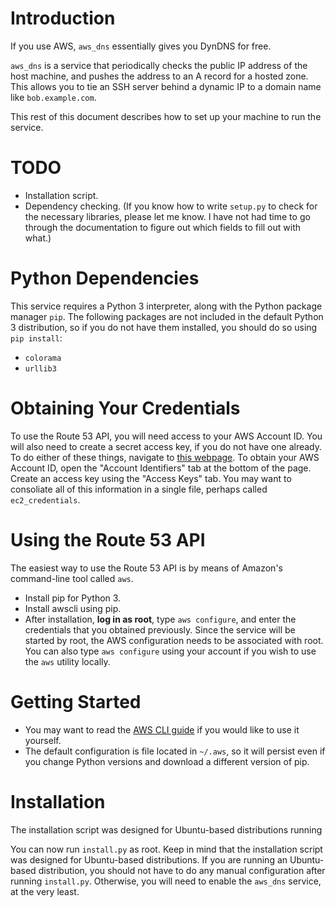 <!--
  ** File Name:	README.md
  ** Author:	Aditya Ramesh
  ** Date:	01/09/2014
  ** Contact:	_@adityaramesh.com
-->

# Introduction

If you use AWS, `aws_dns` essentially gives you DynDNS for free.

`aws_dns` is a service that periodically checks the public IP address of the
host machine, and pushes the address to an A record for a hosted zone. This
allows you to tie an SSH server behind a dynamic IP to a domain name like
`bob.example.com`.

This rest of this document describes how to set up your machine to run the
service.

# TODO

  - Installation script.
  - Dependency checking. (If you know how to write `setup.py` to check for the
  necessary libraries, please let me know. I have not had time to go through the
  documentation to figure out which fields to fill out with what.)

# Python Dependencies

This service requires a Python 3 interpreter, along with the Python package
manager `pip`. The following packages are not included in the default Python 3
distribution, so if you do not have them installed, you should do so using `pip
install`:

  - `colorama`
  - `urllib3`

# Obtaining Your Credentials

To use the Route 53 API, you will need access to your AWS Account ID. You will
also need to create a secret access key, if you do not have one already. To do
either of these things, navigate to [this webpage][security_credentials]. To
obtain your AWS Account ID, open the "Account Identifiers" tab at the bottom of
the page. Create an access key using the "Access Keys" tab. You may want to
consoliate all of this information in a single file, perhaps called
`ec2_credentials`.

# Using the Route 53 API

The easiest way to use the Route 53 API is by means of Amazon's command-line
tool called `aws`.

- Install pip for Python 3.
- Install awscli using pip.
- After installation, **log in as root**, type `aws configure`, and enter the
  credentials that you obtained previously. Since the service will be started by
  root, the AWS configuration needs to be associated with root. You can also
  type `aws configure` using your account if you wish to use the `aws` utility
  locally.

# Getting Started

- You may want to read the [AWS CLI guide][aws_cli] if you would like to use it
  yourself.
- The default configuration is file located in `~/.aws`, so it will persist even
if you change Python versions and download a different version of pip.

# Installation

The installation script was designed for Ubuntu-based distributions running 

You can now run `install.py` as root. Keep in mind that the installation script
was designed for Ubuntu-based distributions. If you are running an Ubuntu-based
distribution, you should not have to do any manual configuration after running
`install.py`. Otherwise, you will need to enable the `aws_dns` service, at the
very least.

[security_credentials]:
https://console.aws.amazon.com/iam/home?#security_credential
"IAM Management Console"

[aws_cli]:
http://docs.aws.amazon.com/cli/latest/userguide/cli-chap-welcome.html
"AWS CLI"
